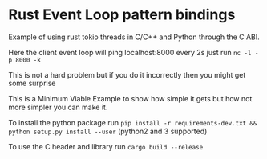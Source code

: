 # Rust Event Loop pattern bindings

Example of using rust tokio threads in C/C++ and Python through the C ABI.

Here the client event loop will ping localhost:8000 every 2s just run `nc -l -p 8000 -k`

This is not a hard problem but if you do it incorrectly then you might get some surprise

This is a Minimum Viable Example to show how simple it gets but how not more simpler you can make it.

To install the python package run `pip install -r requirements-dev.txt && python setup.py install --user` (python2 and 3 supported)

To use the C header and library run `cargo build --release`
